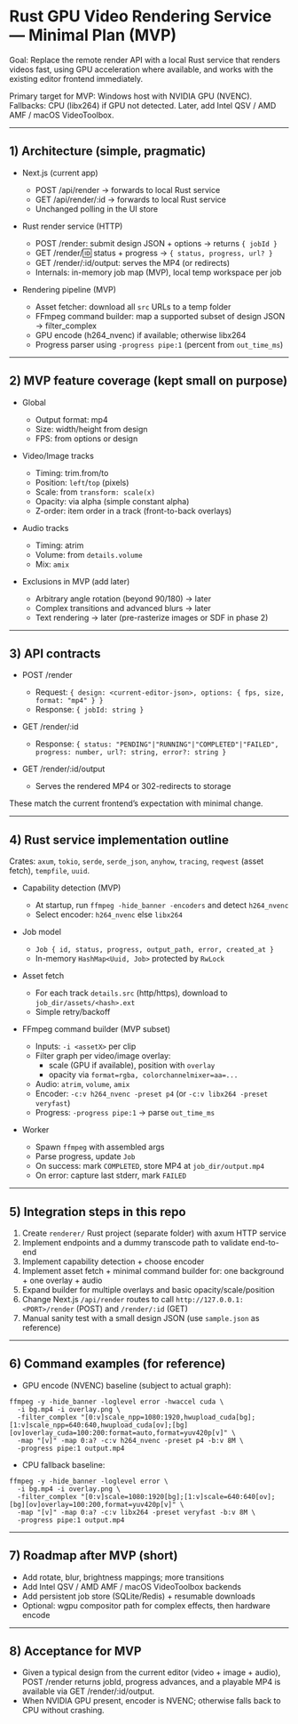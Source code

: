 # Rust GPU Video Rendering Service — Minimal Plan (MVP)

Goal: Replace the remote render API with a local Rust service that renders videos fast, using GPU acceleration where available, and works with the existing editor frontend immediately.

Primary target for MVP: Windows host with NVIDIA GPU (NVENC). Fallbacks: CPU (libx264) if GPU not detected. Later, add Intel QSV / AMD AMF / macOS VideoToolbox.

---

## 1) Architecture (simple, pragmatic)

- Next.js (current app)
  - POST /api/render → forwards to local Rust service
  - GET /api/render/:id → forwards to local Rust service
  - Unchanged polling in the UI store

- Rust render service (HTTP)
  - POST /render: submit design JSON + options → returns `{ jobId }`
  - GET /render/:id: status + progress → `{ status, progress, url? }`
  - GET /render/:id/output: serves the MP4 (or redirects)
  - Internals: in-memory job map (MVP), local temp workspace per job

- Rendering pipeline (MVP)
  - Asset fetcher: download all `src` URLs to a temp folder
  - FFmpeg command builder: map a supported subset of design JSON → filter_complex
  - GPU encode (h264_nvenc) if available; otherwise libx264
  - Progress parser using `-progress pipe:1` (percent from `out_time_ms`)

---

## 2) MVP feature coverage (kept small on purpose)

- Global
  - Output format: mp4
  - Size: width/height from design
  - FPS: from options or design

- Video/Image tracks
  - Timing: trim.from/to
  - Position: `left`/`top` (pixels)
  - Scale: from `transform: scale(x)`
  - Opacity: via alpha (simple constant alpha)
  - Z-order: item order in a track (front-to-back overlays)

- Audio tracks
  - Timing: atrim
  - Volume: from `details.volume`
  - Mix: `amix`

- Exclusions in MVP (add later)
  - Arbitrary angle rotation (beyond 90/180) → later
  - Complex transitions and advanced blurs → later
  - Text rendering → later (pre-rasterize images or SDF in phase 2)

---

## 3) API contracts

- POST /render
  - Request: `{ design: <current-editor-json>, options: { fps, size, format: "mp4" } }`
  - Response: `{ jobId: string }`

- GET /render/:id
  - Response: `{ status: "PENDING"|"RUNNING"|"COMPLETED"|"FAILED", progress: number, url?: string, error?: string }`

- GET /render/:id/output
  - Serves the rendered MP4 or 302-redirects to storage

These match the current frontend’s expectation with minimal change.

---

## 4) Rust service implementation outline

Crates: `axum`, `tokio`, `serde`, `serde_json`, `anyhow`, `tracing`, `reqwest` (asset fetch), `tempfile`, `uuid`.

- Capability detection (MVP)
  - At startup, run `ffmpeg -hide_banner -encoders` and detect `h264_nvenc`
  - Select encoder: `h264_nvenc` else `libx264`

- Job model
  - `Job { id, status, progress, output_path, error, created_at }`
  - In-memory `HashMap<Uuid, Job>` protected by `RwLock`

- Asset fetch
  - For each track `details.src` (http/https), download to `job_dir/assets/<hash>.ext`
  - Simple retry/backoff

- FFmpeg command builder (MVP subset)
  - Inputs: `-i <assetX>` per clip
  - Filter graph per video/image overlay:
    - scale (GPU if available), position with `overlay`
    - opacity via `format=rgba, colorchannelmixer=aa=...`
  - Audio: `atrim`, `volume`, `amix`
  - Encoder: `-c:v h264_nvenc -preset p4` (or `-c:v libx264 -preset veryfast`)
  - Progress: `-progress pipe:1` → parse `out_time_ms`

- Worker
  - Spawn `ffmpeg` with assembled args
  - Parse progress, update `Job`
  - On success: mark `COMPLETED`, store MP4 at `job_dir/output.mp4`
  - On error: capture last stderr, mark `FAILED`

---

## 5) Integration steps in this repo

1. Create `renderer/` Rust project (separate folder) with axum HTTP service
2. Implement endpoints and a dummy transcode path to validate end-to-end
3. Implement capability detection + choose encoder
4. Implement asset fetch + minimal command builder for: one background + one overlay + audio
5. Expand builder for multiple overlays and basic opacity/scale/position
6. Change Next.js `/api/render` routes to call `http://127.0.0.1:<PORT>/render` (POST) and `/render/:id` (GET)
7. Manual sanity test with a small design JSON (use `sample.json` as reference)

---

## 6) Command examples (for reference)

- GPU encode (NVENC) baseline (subject to actual graph):

```
ffmpeg -y -hide_banner -loglevel error -hwaccel cuda \
  -i bg.mp4 -i overlay.png \
  -filter_complex "[0:v]scale_npp=1080:1920,hwupload_cuda[bg];[1:v]scale_npp=640:640,hwupload_cuda[ov];[bg][ov]overlay_cuda=100:200:format=auto,format=yuv420p[v]" \
  -map "[v]" -map 0:a? -c:v h264_nvenc -preset p4 -b:v 8M \
  -progress pipe:1 output.mp4
```

- CPU fallback baseline:

```
ffmpeg -y -hide_banner -loglevel error \
  -i bg.mp4 -i overlay.png \
  -filter_complex "[0:v]scale=1080:1920[bg];[1:v]scale=640:640[ov];[bg][ov]overlay=100:200,format=yuv420p[v]" \
  -map "[v]" -map 0:a? -c:v libx264 -preset veryfast -b:v 8M \
  -progress pipe:1 output.mp4
```

---

## 7) Roadmap after MVP (short)

- Add rotate, blur, brightness mappings; more transitions
- Add Intel QSV / AMD AMF / macOS VideoToolbox backends
- Add persistent job store (SQLite/Redis) + resumable downloads
- Optional: wgpu compositor path for complex effects, then hardware encode

---

## 8) Acceptance for MVP

- Given a typical design from the current editor (video + image + audio), POST /render returns jobId, progress advances, and a playable MP4 is available via GET /render/:id/output.
- When NVIDIA GPU present, encoder is NVENC; otherwise falls back to CPU without crashing.

